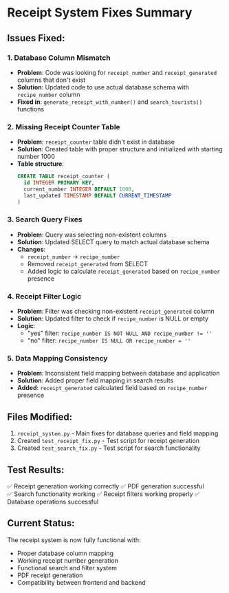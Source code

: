 # Receipt System Fixes Summary

## Issues Fixed:

### 1. **Database Column Mismatch**
- **Problem**: Code was looking for `receipt_number` and `receipt_generated` columns that don't exist
- **Solution**: Updated code to use actual database schema with `recipe_number` column
- **Fixed in**: `generate_receipt_with_number()` and `search_tourists()` functions

### 2. **Missing Receipt Counter Table**
- **Problem**: `receipt_counter` table didn't exist in database
- **Solution**: Created table with proper structure and initialized with starting number 1000
- **Table structure**: 
  ```sql
  CREATE TABLE receipt_counter (
    id INTEGER PRIMARY KEY,
    current_number INTEGER DEFAULT 1000,
    last_updated TIMESTAMP DEFAULT CURRENT_TIMESTAMP
  )
  ```

### 3. **Search Query Fixes**
- **Problem**: Query was selecting non-existent columns
- **Solution**: Updated SELECT query to match actual database schema
- **Changes**:
  - `receipt_number` → `recipe_number`
  - Removed `receipt_generated` from SELECT
  - Added logic to calculate `receipt_generated` based on `recipe_number` presence

### 4. **Receipt Filter Logic**
- **Problem**: Filter was checking non-existent `receipt_generated` column
- **Solution**: Updated filter to check if `recipe_number` is NULL or empty
- **Logic**:
  - "yes" filter: `recipe_number IS NOT NULL AND recipe_number != ''`
  - "no" filter: `recipe_number IS NULL OR recipe_number = ''`

### 5. **Data Mapping Consistency**
- **Problem**: Inconsistent field mapping between database and application
- **Solution**: Added proper field mapping in search results
- **Added**: `receipt_generated` calculated field based on `recipe_number` presence

## Files Modified:
1. `receipt_system.py` - Main fixes for database queries and field mapping
2. Created `test_receipt_fix.py` - Test script for receipt generation
3. Created `test_search_fix.py` - Test script for search functionality

## Test Results:
✅ Receipt generation working correctly
✅ PDF generation successful  
✅ Search functionality working
✅ Receipt filters working properly
✅ Database operations successful

## Current Status:
The receipt system is now fully functional with:
- Proper database column mapping
- Working receipt number generation
- Functional search and filter system
- PDF receipt generation
- Compatibility between frontend and backend
